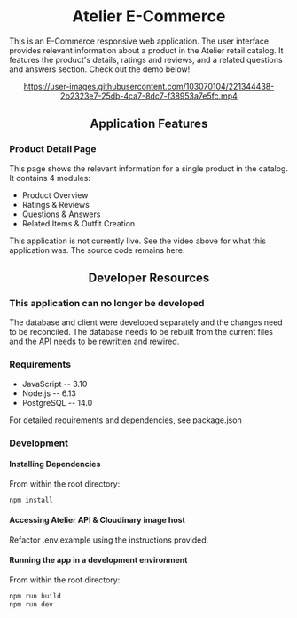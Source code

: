 <div align="center">
  <h1>Atelier E-Commerce</h1>
</div>

This is an E-Commerce responsive web application. The user interface provides relevant information about a product in the Atelier retail catalog. It features the product's details, ratings and reviews, and a related questions and answers section. Check out the demo below!

<div align="center">
  
  https://user-images.githubusercontent.com/103070104/221344438-2b2323e7-25db-4ca7-8dc7-f38953a7e5fc.mp4
  
</div>

<div align="center">
  <h2>Application Features</h2>
</div>

### Product Detail Page
This page shows the relevant information for a single product in the catalog.<br>
It contains 4 modules:
- Product Overview
- Ratings & Reviews
- Questions & Answers
- Related Items & Outfit Creation

This application is not currently live. See the video above for what this application was. The source code remains here.

<div align="center">
  <h2>Developer Resources</h2>
</div>

### This application can no longer be developed
The database and client were developed separately and the changes need to be reconciled. The database needs to be rebuilt from the current files and the API needs to be rewritten and rewired.

### Requirements
- JavaScript -- 3.10
- Node.js -- 6.13
- PostgreSQL -- 14.0

For detailed requirements and dependencies, see package.json

### Development

#### Installing Dependencies
From within the root directory:
```sh
npm install
```

#### Accessing Atelier API & Cloudinary image host
Refactor .env.example using the instructions provided.

#### Running the app in a development environment
From within the root directory:
```sh
npm run build
npm run dev
```
